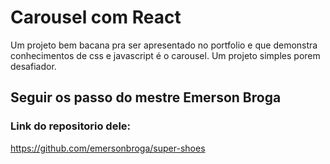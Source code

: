 # Carousel com React

Um projeto bem bacana pra ser apresentado no portfolio e que demonstra conhecimentos de css e javascript é o carousel.
Um projeto simples porem desafiador.


## Seguir os passo do mestre Emerson Broga

### Link do repositorio dele:
https://github.com/emersonbroga/super-shoes
